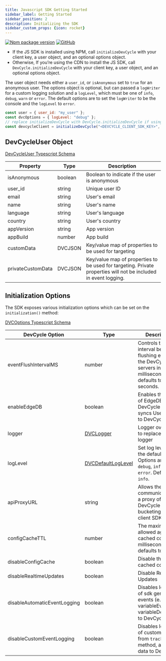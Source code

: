 ```yaml
---
title: Javascript SDK Getting Started
sidebar_label: Getting Started
sidebar_position: 2
description: Initializing the SDK
sidebar_custom_props: {icon: rocket}
---
```

[![Npm package version](https://badgen.net/npm/v/@devcycle/js-client-sdk)](https://www.npmjs.com/package/@devcycle/js-client-sdk)
[![GitHub](https://img.shields.io/github/stars/devcyclehq/js-sdks.svg?style=social&label=Star&maxAge=2592000)](https://github.com/devcyclehq/js-sdks)


- If the JS SDK is installed using NPM, call `initializeDevCycle` with your client key, a user object, and an optional options object.
- Otherwise, If you’re using the CDN to install the JS SDK, call `DevCycle.initializeDevCycle` with your client key, a user object, and an optional options object.

The user object needs either a `user_id`, or `isAnonymous` set to `true` for an anonymous user. The options object is optional,
but can passed a `logWriter` for a custom logging solution and a `logLevel`, which must be one of `info`, `debug`, `warn` or `error`.
The default options are to set the `logWriter` to be the console and the `logLevel` to `error`.

```javascript
const user = { user_id: "my_user" };
const dvcOptions = { logLevel: "debug" };
// replace initializeDevCycle with DevCycle.initializeDevCycle if using the CDN
const devcycleClient = initializeDevCycle("<DEVCYCLE_CLIENT_SDK_KEY>", user, dvcOptions); 
```

## DevCycleUser Object

[DevCycleUser Typescript Schema](https://github.com/DevCycleHQ/js-sdks/blob/main/sdk/js/src/types.ts)

| Property          | Type    | Description                                                                                                     |
| ----------------- | ------- | --------------------------------------------------------------------------------------------------------------- |
| isAnonymous       | boolean | Boolean to indicate if the user is anonymous                                                                    |
| user_id           | string  | Unique user ID                                                                                                  |
| email             | string  | User's email                                                                                                    |
| name              | string  | User's name                                                                                                     |
| language          | string  | User's language                                                                                                 |
| country           | string  | User's country                                                                                                  |
| appVersion        | string  | App version                                                                                                     |
| appBuild          | number  | App build                                                                                                       |
| customData        | DVCJSON | Key/value map of properties to be used for targeting                                                            |
| privateCustomData | DVCJSON | Key/value map of properties to be used for targeting. Private properties will not be included in event logging. |

## Initialization Options

The SDK exposes various initialization options which can be set on the `initialization()` method:

[DVCOptions Typescript Schema](https://github.com/DevCycleHQ/js-sdks/blob/main/sdk/js/src/types.ts#L44)

| DevCycle Option        | Type                                                                                                     | Description                                                                                                   |
| ---------------------- | -------------------------------------------------------------------------------------------------------- |---------------------------------------------------------------------------------------------------------------|
| eventFlushIntervalMS   | number                                                                                                   | Controls the interval between flushing events to the DevCycle servers in milliseconds, defaults to 10 seconds. |
| enableEdgeDB           | boolean                                                                                                  | Enables the usage of EdgeDB for DevCycle that syncs User Data to DevCycle.                                    |
| logger                 | [DVCLogger](https://github.com/DevCycleHQ/js-sdks/blob/main/lib/shared/types/src/logger.ts#L2)           | Logger override to replace default logger                                                                     |
| logLevel               | [DVCDefaultLogLevel](https://github.com/DevCycleHQ/js-sdks/blob/main/lib/shared/types/src/logger.ts#L12) | Set log level of the default logger. Options are: `debug`, `info`, `warn`, `error`. Defaults to `info`.       |
| apiProxyURL            | string                                                                                                   | Allows the SDK to communicate with a proxy of DevCycle bucketing API / client SDK API.                        |
| configCacheTTL         | number                                                                                                   | The maximum allowed age of a cached config in milliseconds, defaults to 7 days                                |
| disableConfigCache     | boolean                                                                                                  | Disable the use of cached configs                                                                             |
| disableRealtimeUpdates | boolean                                                                                                  | Disable Realtime Updates                                                                                      |
| disableAutomaticEventLogging | boolean                                                                                                 | Disables logging of sdk generated events (e.g. variableEvaluated, variableDefaulted) to DevCycle.             |
| disableCustomEventLogging | boolean                                                                                                 | Disables logging of custom events, from `track()` method, and user data to DevCycle.                          |
